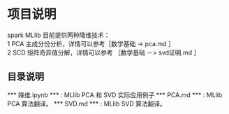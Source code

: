 # 项目说明
spark MLlib 目前提供两种降维技术：  
1 PCA 主成分份分析，详情可以参考［数学基础 -> pca.md ］  
2 SCD 矩阵奇异值分解，详情可以参考 ［数学基础 －> svd证明.md ］
## 目录说明
*** 降维.ipynb *** : MLlib PCA 和 SVD 实际应用例子
*** PCA.md *** : MLlib PCA 算法翻译。
*** SVD.md *** : MLlib SVD 算法翻译。
